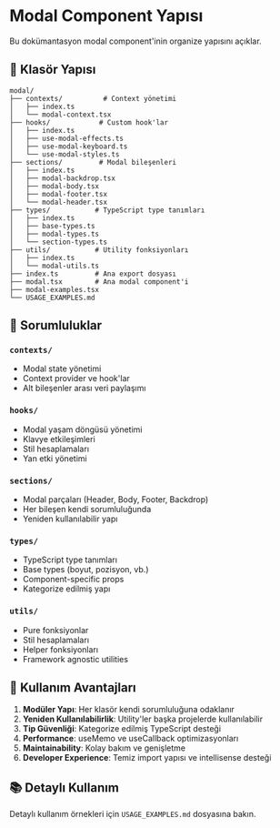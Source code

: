 # Modal Component Yapısı

Bu dokümantasyon modal component'inin organize yapısını açıklar.

## 📁 Klasör Yapısı

```text
modal/
├── contexts/          # Context yönetimi
│   ├── index.ts
│   └── modal-context.tsx
├── hooks/            # Custom hook'lar
│   ├── index.ts
│   ├── use-modal-effects.ts
│   ├── use-modal-keyboard.ts
│   └── use-modal-styles.ts
├── sections/         # Modal bileşenleri
│   ├── index.ts
│   ├── modal-backdrop.tsx
│   ├── modal-body.tsx
│   ├── modal-footer.tsx
│   └── modal-header.tsx
├── types/           # TypeScript type tanımları
│   ├── index.ts
│   ├── base-types.ts
│   ├── modal-types.ts
│   └── section-types.ts
├── utils/           # Utility fonksiyonları
│   ├── index.ts
│   └── modal-utils.ts
├── index.ts         # Ana export dosyası
├── modal.tsx        # Ana modal component'i
├── modal-examples.tsx
└── USAGE_EXAMPLES.md
```

## 🎯 Sorumluluklar

### `contexts/`

- Modal state yönetimi
- Context provider ve hook'lar
- Alt bileşenler arası veri paylaşımı

### `hooks/`

- Modal yaşam döngüsü yönetimi
- Klavye etkileşimleri
- Stil hesaplamaları
- Yan etki yönetimi

### `sections/`

- Modal parçaları (Header, Body, Footer, Backdrop)
- Her bileşen kendi sorumluluğunda
- Yeniden kullanılabilir yapı

### `types/`

- TypeScript type tanımları
- Base types (boyut, pozisyon, vb.)
- Component-specific props
- Kategorize edilmiş yapı

### `utils/`

- Pure fonksiyonlar
- Stil hesaplamaları
- Helper fonksiyonları
- Framework agnostic utilities

## 🚀 Kullanım Avantajları

1. **Modüler Yapı**: Her klasör kendi sorumluluğuna odaklanır
2. **Yeniden Kullanılabilirlik**: Utility'ler başka projelerde kullanılabilir
3. **Tip Güvenliği**: Kategorize edilmiş TypeScript desteği
4. **Performance**: useMemo ve useCallback optimizasyonları
5. **Maintainability**: Kolay bakım ve genişletme
6. **Developer Experience**: Temiz import yapısı ve intellisense desteği

## 📚 Detaylı Kullanım

Detaylı kullanım örnekleri için `USAGE_EXAMPLES.md` dosyasına bakın.
